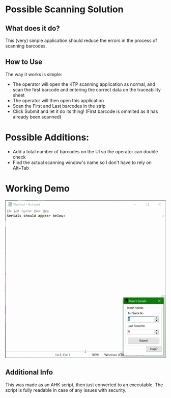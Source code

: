 # Possible Scanning Solution

## What does it do?
This (very) simple application should reduce the errors in the process of scanning barcodes. 

## How to Use
The way it works is simple:
* The operator will open the KTP scanning application as normal, and scan the first barcode and entering the correct data on the traceability sheet
* The operator will then open this application
* Scan the First and Last barcodes in the strip
* Click Submit and let it do its thing! (First barcode is ommited as it has already been scanned)

# Possible Additions:
* Add a total number of barcodes on the UI so the operator can double check
* Find the actual scanning window's name so I don't have to rely on Alt+Tab

# Working Demo
![AppDemo](Demo.gif)

## Additional Info
This was made as an AHK script, then just converted to an executable. The script is fully readable in case of any issues with security.
